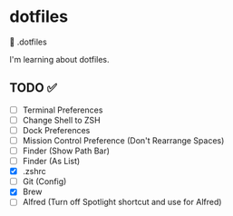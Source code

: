 # dotfiles

🔧 .dotfiles

I'm learning about dotfiles.

## TODO ✅

- [ ] Terminal Preferences
- [ ] Change Shell to ZSH
- [ ] Dock Preferences
- [ ] Mission Control Preference (Don't Rearrange Spaces)
- [ ] Finder (Show Path Bar)
- [ ] Finder (As List)
- [x] .zshrc
- [ ] Git (Config)
- [x] Brew
- [ ] Alfred (Turn off Spotlight shortcut and use for Alfred)
